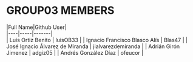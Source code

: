 # GROUP03 MEMBERS 

|Full Name|Github User|    
|----|-----|-------|     
| Luis Ortiz Benito | luisOB33 | 
| Ignacio Francisco Blasco Alís | Blas47 | 
| José Ignacio Álvarez de Miranda | jialvarezdemiranda | 
| Adrián Girón Jimenez | adgiz05 | 
| Andrés González Díaz | ofeucor | 
